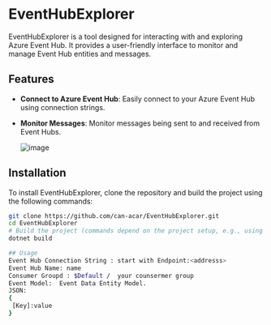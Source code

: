# EventHubExplorer

EventHubExplorer is a tool designed for interacting with and exploring Azure Event Hub. It provides a user-friendly interface to monitor and manage Event Hub entities and messages.

## Features

- **Connect to Azure Event Hub**: Easily connect to your Azure Event Hub using connection strings.
- **Monitor Messages**: Monitor messages being sent to and received from Event Hubs.

  ![image](https://github.com/can-acar/EventHubExplorer/assets/644199/067162f5-6e4a-4b3f-8d0e-7b3e0f922cf8)


## Installation

To install EventHubExplorer, clone the repository and build the project using the following commands:

```bash
git clone https://github.com/can-acar/EventHubExplorer.git
cd EventHubExplorer
# Build the project (commands depend on the project setup, e.g., using .NET CLI)
dotnet build

## Usage
Event Hub Connection String : start with Endpoint:<addresss>
Event Hub Name: name
Consumer Groupd : $Default /  your counsermer group
Event Model:  Event Data Entity Model.
JSON:
{
 [Key]:value
}

